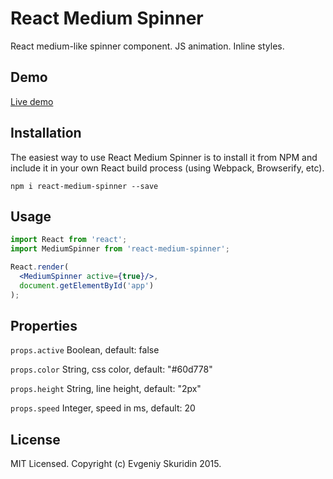 # React Medium Spinner

React medium-like spinner component. JS animation. Inline styles.

## Demo
[Live demo](https://skurid.in/react-medium-spinner/)

## Installation

The easiest way to use React Medium Spinner is to install it from NPM and include it in your own React build process (using Webpack, Browserify, etc).
```
npm i react-medium-spinner --save
```

## Usage

```jsx
import React from 'react';
import MediumSpinner from 'react-medium-spinner';

React.render(
  <MediumSpinner active={true}/>,
  document.getElementById('app')
);
```

## Properties

`props.active` Boolean, default: false

`props.color` String, css color, default: "#60d778"

`props.height` String, line height, default: "2px"

`props.speed` Integer, speed in ms, default: 20

## License

MIT Licensed. Copyright (c) Evgeniy Skuridin 2015.

